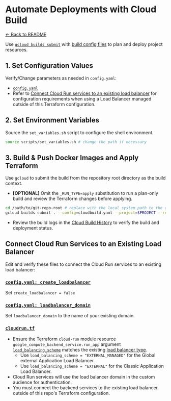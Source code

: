 # Automate Deployments with Cloud Build

[← Back to README](../../README.md)

Use [`gcloud builds submit`](https://cloud.google.com/build/docs/running-builds/submit-build-via-cli-api) with [build config files](https://cloud.google.com/build/docs/configuring-builds/create-basic-configuration) to plan and deploy project resources.

## 1. Set Configuration Values

Verify/Change parameters as needed in `config.yaml`:
- [`config.yaml`](../../src/answer_app/config.yaml)
- Refer to [Connect Cloud Run services to an existing load balancer](#connect-cloud-run-services-to-an-existing-load-balancer) for configuration requirements when using a Load Balancer managed outside of this Terraform configuration.

## 2. Set Environment Variables

Source the `set_variables.sh` script to configure the shell environment.

```sh
source scripts/set_variables.sh # change the path if necessary
```

## 3. Build & Push Docker Images and Apply Terraform

Use `gcloud` to submit the build from the repository root directory as the build context.

- **[OPTIONAL]** Omit the `_RUN_TYPE=apply` substitution to run a plan-only build and review the Terraform changes before applying.

```sh
cd /path/to/git-repo-root # replace with the local system path to the git repository root directory
gcloud builds submit . --config=cloudbuild.yaml --project=$PROJECT --region=$REGION --substitutions="_RUN_TYPE=apply"
```

- Review the build logs in the [Cloud Build History](https://cloud.google.com/build/docs/view-build-results) to verify the build and deployment status.

## Connect Cloud Run Services to an Existing Load Balancer

Edit and verify these files to connect the Cloud Run services to an existing load balancer:

### [`config.yaml: create_loadbalancer`](../../src/answer_app/config.yaml)

Set `create_loadbalancer = false`

### [`config.yaml: loadbalancer_domain`](../../src/answer_app/config.yaml)

Set `loadbalancer_domain` to the name of your existing domain.

### [`cloudrun.tf`](../../terraform/modules/answer-app/cloudrun.tf#L87)

- Ensure the Terraform `cloud-run` module resource `google_compute_backend_service.run_app` argument [`load_balancing_scheme`](https://registry.terraform.io/providers/hashicorp/google/latest/docs/resources/compute_backend_service#load_balancing_scheme) matches the existing [load balancer type](https://cloud.google.com/load-balancing/docs/backend-service).
  - Use `load_balancing_scheme = "EXTERNAL_MANAGED"` for the Global external Application Load Balancer.
  - Use `load_balancing_scheme = "EXTERNAL"` for the Classic Application Load Balancer.
- Cloud Run services will use the load balancer domain in the custom audience for authentication.
- You must connect the backend services to the existing load balancer outside of this repo's Terraform configuration.
